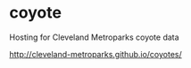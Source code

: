 coyote
======

Hosting for Cleveland Metroparks coyote data

http://cleveland-metroparks.github.io/coyotes/
